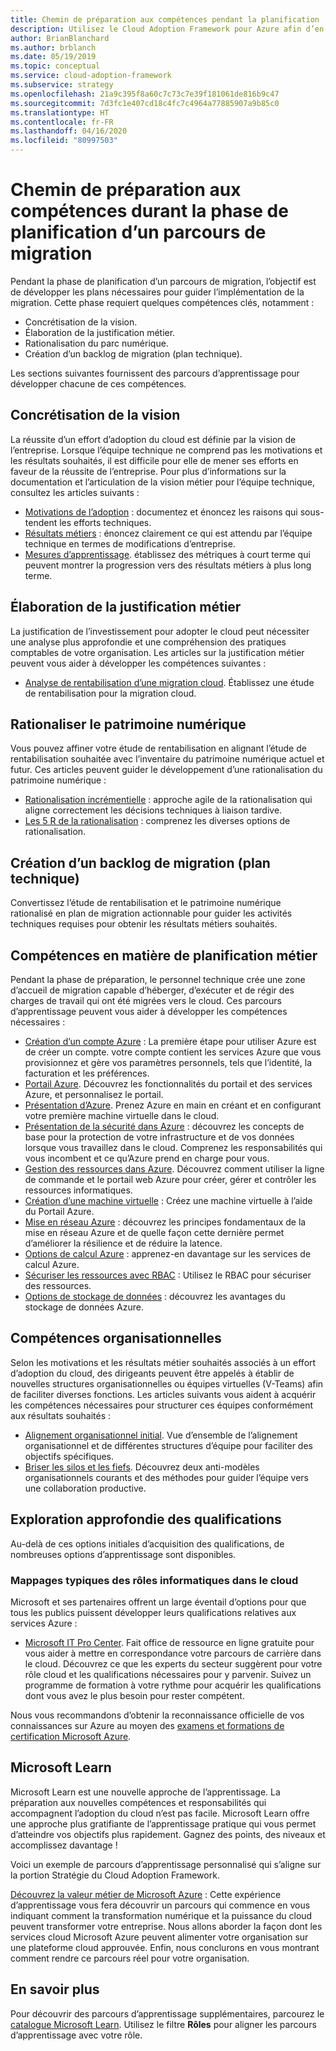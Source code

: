 ```yaml
---
title: Chemin de préparation aux compétences pendant la planification
description: Utilisez le Cloud Adoption Framework pour Azure afin d’en savoir plus sur la préparation des compétences pendant la phase de planification de la migration.
author: BrianBlanchard
ms.author: brblanch
ms.date: 05/19/2019
ms.topic: conceptual
ms.service: cloud-adoption-framework
ms.subservice: strategy
ms.openlocfilehash: 21a9c395f8a60c7c73c7e39f181061de816b9c47
ms.sourcegitcommit: 7d3fc1e407cd18c4fc7c4964a77885907a9b85c0
ms.translationtype: HT
ms.contentlocale: fr-FR
ms.lasthandoff: 04/16/2020
ms.locfileid: "80997503"
---
```

# <a name="skills-readiness-path-during-the-plan-phase-of-a-migration-journey"></a>Chemin de préparation aux compétences durant la phase de planification d’un parcours de migration

Pendant la phase de planification d’un parcours de migration, l’objectif est de développer les plans nécessaires pour guider l’implémentation de la migration. Cette phase requiert quelques compétences clés, notamment :

- Concrétisation de la vision.
- Élaboration de la justification métier.
- Rationalisation du parc numérique.
- Création d’un backlog de migration (plan technique).

Les sections suivantes fournissent des parcours d’apprentissage pour développer chacune de ces compétences.

## <a name="establish-the-vision"></a>Concrétisation de la vision

La réussite d’un effort d’adoption du cloud est définie par la vision de l’entreprise. Lorsque l’équipe technique ne comprend pas les motivations et les résultats souhaités, il est difficile pour elle de mener ses efforts en faveur de la réussite de l’entreprise. Pour plus d’informations sur la documentation et l’articulation de la vision métier pour l’équipe technique, consultez les articles suivants :

- [Motivations de l’adoption](./motivations.md) : documentez et énoncez les raisons qui sous-tendent les efforts techniques.
- [Résultats métiers](./business-outcomes/index.md) : énoncez clairement ce qui est attendu par l’équipe technique en termes de modifications d’entreprise.
- [Mesures d’apprentissage](./learning-metrics.md). établissez des métriques à court terme qui peuvent montrer la progression vers des résultats métiers à plus long terme.

## <a name="build-the-business-justification"></a>Élaboration de la justification métier

La justification de l’investissement pour adopter le cloud peut nécessiter une analyse plus approfondie et une compréhension des pratiques comptables de votre organisation. Les articles sur la justification métier peuvent vous aider à développer les compétences suivantes :

- [Analyse de rentabilisation d’une migration cloud](./cloud-migration-business-case.md). Établissez une étude de rentabilisation pour la migration cloud.

## <a name="rationalize-the-digital-estate"></a>Rationaliser le patrimoine numérique

Vous pouvez affiner votre étude de rentabilisation en alignant l’étude de rentabilisation souhaitée avec l’inventaire du patrimoine numérique actuel et futur. Ces articles peuvent guider le développement d’une rationalisation du patrimoine numérique :

- [Rationalisation incrémentielle](../digital-estate/rationalize.md) : approche agile de la rationalisation qui aligne correctement les décisions techniques à liaison tardive.
- [Les 5 R de la rationalisation](../digital-estate/5-rs-of-rationalization.md) : comprenez les diverses options de rationalisation.

## <a name="create-a-migration-backlog-technical-plan"></a>Création d’un backlog de migration (plan technique)

Convertissez l’étude de rentabilisation et le patrimoine numérique rationalisé en plan de migration actionnable pour guider les activités techniques requises pour obtenir les résultats métiers souhaités.

## <a name="business-planning-skills"></a>Compétences en matière de planification métier

Pendant la phase de préparation, le personnel technique crée une zone d’accueil de migration capable d’héberger, d’exécuter et de régir des charges de travail qui ont été migrées vers le cloud. Ces parcours d’apprentissage peuvent vous aider à développer les compétences nécessaires :

- [Création d’un compte Azure](https://docs.microsoft.com/learn/modules/create-an-azure-account) : La première étape pour utiliser Azure est de créer un compte. votre compte contient les services Azure que vous provisionnez et gère vos paramètres personnels, tels que l’identité, la facturation et les préférences.
- [Portail Azure](https://docs.microsoft.com/learn/modules/tour-azure-portal). Découvrez les fonctionnalités du portail et des services Azure, et personnalisez le portail.
- [Présentation d’Azure](https://docs.microsoft.com/learn/modules/welcome-to-azure). Prenez Azure en main en créant et en configurant votre première machine virtuelle dans le cloud.
- [Présentation de la sécurité dans Azure](https://docs.microsoft.com/learn/modules/intro-to-security-in-azure) : découvrez les concepts de base pour la protection de votre infrastructure et de vos données lorsque vous travaillez dans le cloud. Comprenez les responsabilités qui vous incombent et ce qu’Azure prend en charge pour vous.
- [Gestion des ressources dans Azure](https://docs.microsoft.com/learn/paths/manage-resources-in-azure). Découvrez comment utiliser la ligne de commande et le portail web Azure pour créer, gérer et contrôler les ressources informatiques.
- [Création d’une machine virtuelle](https://docs.microsoft.com/learn/modules/create-windows-virtual-machine-in-azure) : Créez une machine virtuelle à l’aide du Portail Azure.
- [Mise en réseau Azure](https://docs.microsoft.com/learn/modules/intro-to-azure-networking) : découvrez les principes fondamentaux de la mise en réseau Azure et de quelle façon cette dernière permet d’améliorer la résilience et de réduire la latence.
- [Options de calcul Azure](https://docs.microsoft.com/learn/modules/intro-to-azure-compute) : apprenez-en davantage sur les services de calcul Azure.
- [Sécuriser les ressources avec RBAC](https://docs.microsoft.com/learn/modules/secure-azure-resources-with-rbac) : Utilisez le RBAC pour sécuriser des ressources.
- [Options de stockage de données](https://docs.microsoft.com/learn/modules/intro-to-data-in-azure) : découvrez les avantages du stockage de données Azure.

## <a name="organizational-skills"></a>Compétences organisationnelles

Selon les motivations et les résultats métier souhaités associés à un effort d’adoption du cloud, des dirigeants peuvent être appelés à établir de nouvelles structures organisationnelles ou équipes virtuelles (V-Teams) afin de faciliter diverses fonctions. Les articles suivants vous aident à acquérir les compétences nécessaires pour structurer ces équipes conformément aux résultats souhaités :

- [Alignement organisationnel initial](../organize/index.md). Vue d’ensemble de l’alignement organisationnel et de différentes structures d’équipe pour faciliter des objectifs spécifiques.
- [Briser les silos et les fiefs](../organize/fiefdoms-silos.md). Découvrez deux anti-modèles organisationnels courants et des méthodes pour guider l’équipe vers une collaboration productive.

## <a name="deeper-skills-exploration"></a>Exploration approfondie des qualifications

Au-delà de ces options initiales d’acquisition des qualifications, de nombreuses options d’apprentissage sont disponibles.

### <a name="typical-mappings-of-cloud-it-roles"></a>Mappages typiques des rôles informatiques dans le cloud

Microsoft et ses partenaires offrent un large éventail d’options pour que tous les publics puissent développer leurs qualifications relatives aux services Azure :

- [Microsoft IT Pro Center](https://www.microsoft.com/itpro). Fait office de ressource en ligne gratuite pour vous aider à mettre en correspondance votre parcours de carrière dans le cloud. Découvrez ce que les experts du secteur suggèrent pour votre rôle cloud et les qualifications nécessaires pour y parvenir. Suivez un programme de formation à votre rythme pour acquérir les qualifications dont vous avez le plus besoin pour rester compétent.

Nous vous recommandons d’obtenir la reconnaissance officielle de vos connaissances sur Azure au moyen des [examens et formations de certification Microsoft Azure](https://www.microsoft.com/learning/certification-overview.aspx).

## <a name="microsoft-learn"></a>Microsoft Learn

Microsoft Learn est une nouvelle approche de l’apprentissage. La préparation aux nouvelles compétences et responsabilités qui accompagnent l’adoption du cloud n’est pas facile. Microsoft Learn offre une approche plus gratifiante de l’apprentissage pratique qui vous permet d’atteindre vos objectifs plus rapidement. Gagnez des points, des niveaux et accomplissez davantage !

Voici un exemple de parcours d’apprentissage personnalisé qui s’aligne sur la portion Stratégie du Cloud Adoption Framework.

[Découvrez la valeur métier de Microsoft Azure](https://docs.microsoft.com/learn/paths/learn-business-value-of-azure) : Cette expérience d’apprentissage vous fera découvrir un parcours qui commence en vous indiquant comment la transformation numérique et la puissance du cloud peuvent transformer votre entreprise. Nous allons aborder la façon dont les services cloud Microsoft Azure peuvent alimenter votre organisation sur une plateforme cloud approuvée. Enfin, nous conclurons en vous montrant comment rendre ce parcours réel pour votre organisation.

## <a name="learn-more"></a>En savoir plus

Pour découvrir des parcours d’apprentissage supplémentaires, parcourez le [catalogue Microsoft Learn](https://docs.microsoft.com/learn/browse). Utilisez le filtre **Rôles** pour aligner les parcours d’apprentissage avec votre rôle.
